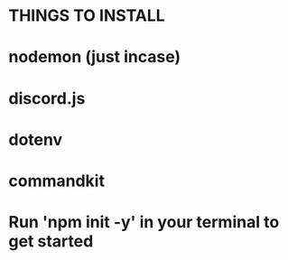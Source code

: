 # THINGS TO INSTALL
# nodemon (just incase)
# discord.js
# dotenv
# commandkit

# Run 'npm init -y' in your terminal to get started
